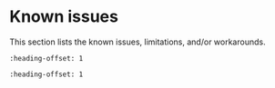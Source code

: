 # Known issues

This section lists the known issues, limitations, and/or workarounds.

```{include} /release/known_issues/cannot_add_sdk_components.md
:heading-offset: 1
```
```{include} /release/known_issues/safety_iec60730b_cloned_project_fails_to_build.md
:heading-offset: 1
```